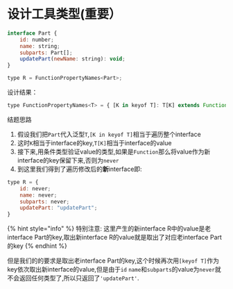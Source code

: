 # 设计工具类型(重要）

```javascript
interface Part {
    id: number;
    name: string;
    subparts: Part[];
    updatePart(newName: string): void;
}

type R = FunctionPropertyNames<Part>;
```

设计结果：

```javascript
type FunctionPropertyNames<T> = { [K in keyof T]: T[K] extends Function ? K : never }[keyof T]
```

结题思路

1. 假设我们把`Part`代入泛型`T`,`[K in keyof T]`相当于遍历整个interface
2. 这时`K`相当于interface的key,`T[K]`相当于interface的value
3. 接下来,用条件类型验证value的类型,如果是`Function`那么将value作为新interface的key保留下来,否则为`never`
4. 到这里我们得到了遍历修改后的**新**interface即:

```javascript
type R = {
    id: never;
    name: never;
    subparts: never;
    updatePart: "updatePart";
}
```

{% hint style="info" %}
特别注意: 这里产生的新interface R中的value是老interface Part的key,取出新interface R的value就是取出了对应老interface Part的key
{% endhint %}

但是我们的的要求是取出老interface Part的key,这个时候再次用`[keyof T]`作为key依次取出新interface的value,但是由于`id` `name`和`subparts`的value为`never`就不会返回任何类型了,所以只返回了`'updatePart'`.


